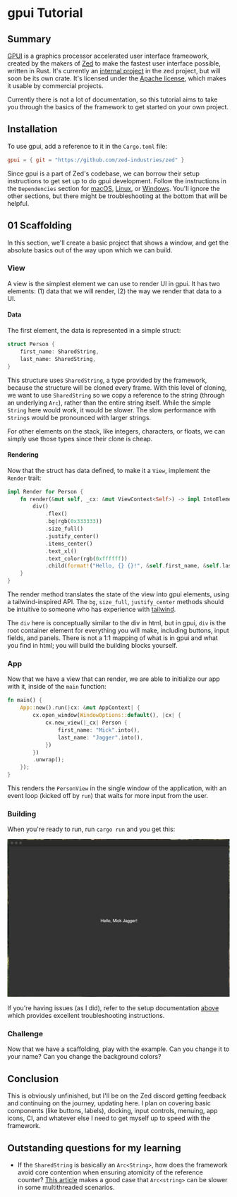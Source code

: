 # gpui Tutorial

## Summary

[GPUI](https://www.gpui.rs) is a graphics processor accelerated user interface frameowork, created by the makers of [Zed](https://zed.dev) to make the fastest user interface possible, written in Rust. It's currently an [internal project](https://github.com/zed-industries/zed/tree/main/crates/gpui) in the zed project, but will soon be its own crate. It's licensed under the [Apache license](https://github.com/zed-industries/zed/blob/main/crates/gpui/LICENSE-APACHE), which makes it usable by commercial projects.

Currently there is not a lot of documentation, so this tutorial aims to take you through the basics of the framework to get started on your own project.

## Installation

To use gpui, add a reference to it in the `Cargo.toml` file:

```toml
gpui = { git = "https://github.com/zed-industries/zed" }
```

Since gpui is a part of Zed's codebase, we can borrow their setup instructions to get set up to do gpui development. Follow the instructions in the `Dependencies` section for [macOS](https://github.com/zed-industries/zed/blob/main/docs/src/development/macos.md#dependencies), [Linux](https://github.com/zed-industries/zed/blob/main/docs/src/development/linux.md#dependencies), or [Windows](https://github.com/zed-industries/zed/blob/main/docs/src/development/windows.md#dependencies). You'll ignore the other sections, but there might be troubleshooting at the bottom that will be helpful.

## 01 Scaffolding

In this section, we'll create a basic project that shows a window, and get the absolute basics out of the way upon which we can build.

### View

A view is the simplest element we can use to render UI in gpui. It has two elements: (1) data that we will render, (2) the way we render that data to a UI.

#### Data

The first element, the data is represented in a simple struct:

```rs
struct Person {
    first_name: SharedString,
    last_name: SharedString,
}
```

This structure uses `SharedString`, a type provided by the framework, because the structure will be cloned every frame. With this level of cloning, we want to use `SharedString` so we copy a reference to the string (through an underlying `Arc`), rather than the entire string itself. While the simple `String` here would work, it would be slower. The slow performance with `String`s would be pronounced with larger strings.

For other elements on the stack, like integers, characters, or floats, we can simply use those types since their clone is cheap.

#### Rendering

Now that the struct has data defined, to make it a `View`, implement the `Render` trait:

```rs
impl Render for Person {
    fn render(&mut self, _cx: &mut ViewContext<Self>) -> impl IntoElement {
        div()
            .flex()
            .bg(rgb(0x333333))
            .size_full()
            .justify_center()
            .items_center()
            .text_xl()
            .text_color(rgb(0xffffff))
            .child(format!("Hello, {} {}!", &self.first_name, &self.last_name))
    }
}
```

The render method translates the state of the view into gpui elements, using a tailwind-inspired API. The `bg`, `size_full`, `justify_center` methods should be intuitive to someone who has experience with [tailwind](https://tailwindcss.com).

The `div` here is conceptually similar to the div in html, but in gpui, `div` is the root container element for everything you will make, including buttons, input fields, and panels. There is not a 1:1 mapping of what is in gpui and what you find in html; you will build the building blocks yourself.

### App

Now that we have a view that can render, we are able to initialize our app with it, inside of the `main` function:

```rs
fn main() {
    App::new().run(|cx: &mut AppContext| {
        cx.open_window(WindowOptions::default(), |cx| {
            cx.new_view(|_cx| Person {
                first_name: "Mick".into(),
                last_name: "Jagger".into(),
            })
        })
        .unwrap();
    });
}
```

This renders the `PersonView` in the single window of the application, with an event loop (kicked off by `run`) that waits for more input from the user.

### Building

When you're ready to run, run `cargo run` and you get this:

![Scaffolding Window](/assets/scaffolding.png)

If you're having issues (as I did), refer to the setup documentation [above](#Installation) which provides excellent troubleshooting instructions.

### Challenge

Now that we have a scaffolding, play with the example. Can you change it to your name? Can you change the background colors?

## Conclusion

This is obviously unfinished, but I'll be on the Zed discord getting feedback and continuing on the journey, updating here. I plan on covering basic components (like buttons, labels), docking, input controls, menuing, app icons, CI, and whatever else I need to get myself up to speed with the framework.

## Outstanding questions for my learning

* If the `SharedString` is basically an `Arc<String>`, how does the framework avoid core contention when ensuring atomicity of the reference counter? [This article](https://blocklisted.github.io/blog/arc_str_vs_string_is_it_really_faster/) makes a good case that `Arc<string>` can be slower in some multithreaded scenarios.
